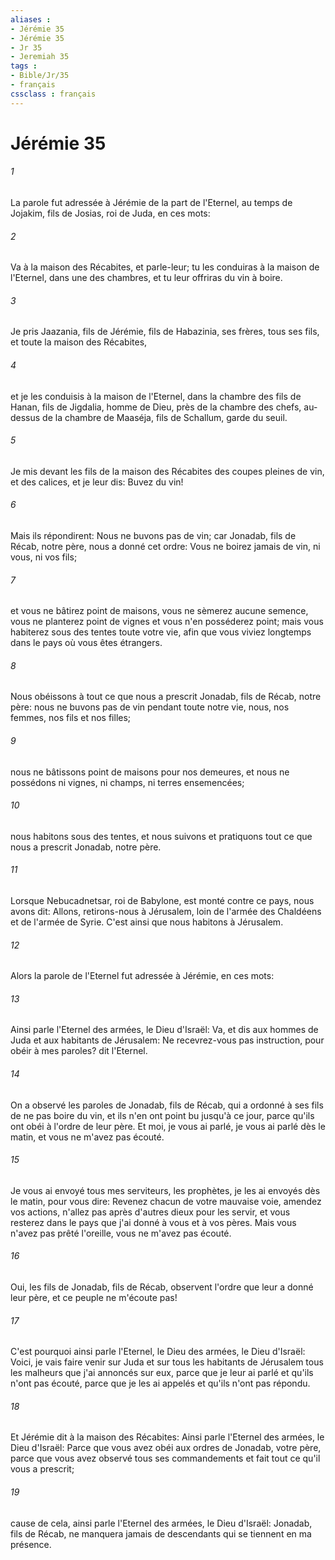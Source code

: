 ```yaml
---
aliases : 
- Jérémie 35
- Jérémie 35
- Jr 35
- Jeremiah 35
tags : 
- Bible/Jr/35
- français
cssclass : français
---
```


# Jérémie 35

###### 1
La parole fut adressée à Jérémie de la part de l'Eternel, au temps de Jojakim, fils de Josias, roi de Juda, en ces mots:
###### 2
Va à la maison des Récabites, et parle-leur; tu les conduiras à la maison de l'Eternel, dans une des chambres, et tu leur offriras du vin à boire.
###### 3
Je pris Jaazania, fils de Jérémie, fils de Habazinia, ses frères, tous ses fils, et toute la maison des Récabites,
###### 4
et je les conduisis à la maison de l'Eternel, dans la chambre des fils de Hanan, fils de Jigdalia, homme de Dieu, près de la chambre des chefs, au-dessus de la chambre de Maaséja, fils de Schallum, garde du seuil.
###### 5
Je mis devant les fils de la maison des Récabites des coupes pleines de vin, et des calices, et je leur dis: Buvez du vin!
###### 6
Mais ils répondirent: Nous ne buvons pas de vin; car Jonadab, fils de Récab, notre père, nous a donné cet ordre: Vous ne boirez jamais de vin, ni vous, ni vos fils;
###### 7
et vous ne bâtirez point de maisons, vous ne sèmerez aucune semence, vous ne planterez point de vignes et vous n'en posséderez point; mais vous habiterez sous des tentes toute votre vie, afin que vous viviez longtemps dans le pays où vous êtes étrangers.
###### 8
Nous obéissons à tout ce que nous a prescrit Jonadab, fils de Récab, notre père: nous ne buvons pas de vin pendant toute notre vie, nous, nos femmes, nos fils et nos filles;
###### 9
nous ne bâtissons point de maisons pour nos demeures, et nous ne possédons ni vignes, ni champs, ni terres ensemencées;
###### 10
nous habitons sous des tentes, et nous suivons et pratiquons tout ce que nous a prescrit Jonadab, notre père.
###### 11
Lorsque Nebucadnetsar, roi de Babylone, est monté contre ce pays, nous avons dit: Allons, retirons-nous à Jérusalem, loin de l'armée des Chaldéens et de l'armée de Syrie. C'est ainsi que nous habitons à Jérusalem.
###### 12
Alors la parole de l'Eternel fut adressée à Jérémie, en ces mots:
###### 13
Ainsi parle l'Eternel des armées, le Dieu d'Israël: Va, et dis aux hommes de Juda et aux habitants de Jérusalem: Ne recevrez-vous pas instruction, pour obéir à mes paroles? dit l'Eternel.
###### 14
On a observé les paroles de Jonadab, fils de Récab, qui a ordonné à ses fils de ne pas boire du vin, et ils n'en ont point bu jusqu'à ce jour, parce qu'ils ont obéi à l'ordre de leur père. Et moi, je vous ai parlé, je vous ai parlé dès le matin, et vous ne m'avez pas écouté.
###### 15
Je vous ai envoyé tous mes serviteurs, les prophètes, je les ai envoyés dès le matin, pour vous dire: Revenez chacun de votre mauvaise voie, amendez vos actions, n'allez pas après d'autres dieux pour les servir, et vous resterez dans le pays que j'ai donné à vous et à vos pères. Mais vous n'avez pas prêté l'oreille, vous ne m'avez pas écouté.
###### 16
Oui, les fils de Jonadab, fils de Récab, observent l'ordre que leur a donné leur père, et ce peuple ne m'écoute pas!
###### 17
C'est pourquoi ainsi parle l'Eternel, le Dieu des armées, le Dieu d'Israël: Voici, je vais faire venir sur Juda et sur tous les habitants de Jérusalem tous les malheurs que j'ai annoncés sur eux, parce que je leur ai parlé et qu'ils n'ont pas écouté, parce que je les ai appelés et qu'ils n'ont pas répondu.
###### 18
Et Jérémie dit à la maison des Récabites: Ainsi parle l'Eternel des armées, le Dieu d'Israël: Parce que vous avez obéi aux ordres de Jonadab, votre père, parce que vous avez observé tous ses commandements et fait tout ce qu'il vous a prescrit;
###### 19
cause de cela, ainsi parle l'Eternel des armées, le Dieu d'Israël: Jonadab, fils de Récab, ne manquera jamais de descendants qui se tiennent en ma présence.
